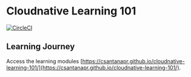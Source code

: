 # Cloudnative Learning 101
[![CircleCI](https://circleci.com/gh/csantanapr/cloudnative-learning-101/tree/master.svg?style=svg)](https://circleci.com/gh/csantanapr/cloudnative-learning-101/tree/master)



## Learning Journey
Access the learning modules [https://csantanapr.github.io/cloudnative-learning-101/](https://csantanapr.github.io/cloudnative-learning-101/).

